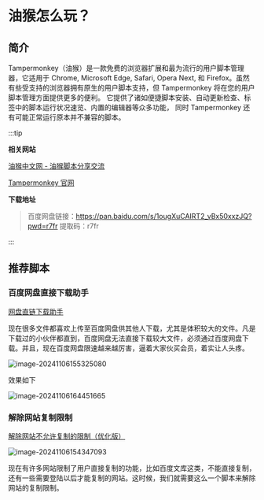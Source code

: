 # 油猴怎么玩？

## 简介

Tampermonkey（油猴）是一款免费的浏览器扩展和最为流行的用户脚本管理器，它适用于 Chrome, Microsoft Edge, Safari, Opera Next, 和 Firefox。虽然有些受支持的浏览器拥有原生的用户脚本支持，但 Tampermonkey 将在您的用户脚本管理方面提供更多的便利。 它提供了诸如便捷脚本安装、自动更新检查、标签中的脚本运行状况速览、内置的编辑器等众多功能， 同时 Tampermonkey 还有可能正常运行原本并不兼容的脚本。

:::tip

**相关网站**

[油猴中文网 - 油猴脚本分享交流](https://bbs.tampermonkey.net.cn/)

[Tampermonkey 官网](https://www.tampermonkey.net/)

**下载地址**

> 百度网盘链接：https://pan.baidu.com/s/1ougXuCAIRT2_vBx50xxzJQ?pwd=r7fr 提取码：r7fr

:::

## 推荐脚本

### **百度网盘直接下载助手**

[网盘直链下载助手 ](https://greasyfork.org/zh-CN/scripts/436446-网盘直链下载助手#google_vignette)

现在很多文件都喜欢上传至百度网盘供其他人下载，尤其是体积较大的文件。凡是下载过的小伙伴都直到，百度网盘无法直接下载较大文件，必须通过百度网盘下载。并且，现在百度网盘限速越来越厉害，逼着大家伙买会员，着实让人头疼。

![image-20241106155325080](https://y.creammint.cn/articles/images/image-20241106155325080.png)

效果如下

![image-20241106164451665](https://y.creammint.cn/articles/images/image-20241106164451665.png)

### 解除网站复制限制

[解除网站不允许复制的限制（优化版）](https://scriptcat.org/zh-CN/script-show-page/1902)

![image-20241106154347093](https://y.creammint.cn/articles/images/image-20241106154347093.png)

现在有许多网站限制了用户直接复制的功能，比如百度文库这类，不能直接复制，还有一些需要登陆以后才能复制的网站。这时候，我们就需要这么一个脚本来解除网站的复制限制。
